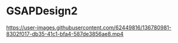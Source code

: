 # GSAPDesign2


https://user-images.githubusercontent.com/62449816/136780981-8302f017-db35-41c1-bfa4-587de3856ae8.mp4

